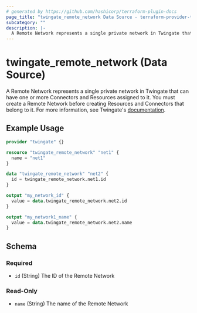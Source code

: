 ```yaml
---
# generated by https://github.com/hashicorp/terraform-plugin-docs
page_title: "twingate_remote_network Data Source - terraform-provider-twingate"
subcategory: ""
description: |-
  A Remote Network represents a single private network in Twingate that can have one or more Connectors and Resources assigned to it. You must create a Remote Network before creating Resources and Connectors that belong to it. For more information, see Twingate's documentation https://docs.twingate.com/docs/remote-networks.
---
```


# twingate_remote_network (Data Source)

A Remote Network represents a single private network in Twingate that can have one or more Connectors and Resources assigned to it. You must create a Remote Network before creating Resources and Connectors that belong to it. For more information, see Twingate's [documentation](https://docs.twingate.com/docs/remote-networks).

## Example Usage

```terraform
provider "twingate" {}

resource "twingate_remote_network" "net1" {
  name = "net1"
}

data "twingate_remote_network" "net2" {
  id = twingate_remote_network.net1.id
}

output "my_network_id" {
  value = data.twingate_remote_network.net2.id
}

output "my_network1_name" {
  value = data.twingate_remote_network.net2.name
}
```

<!-- schema generated by tfplugindocs -->
## Schema

### Required

- `id` (String) The ID of the Remote Network

### Read-Only

- `name` (String) The name of the Remote Network


